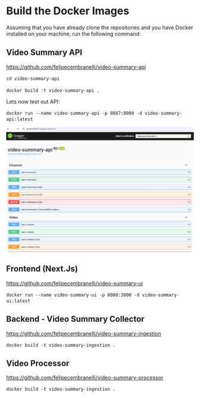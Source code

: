 # Build the Docker Images

Assuming that you have already clone the repositories and you have Docker installed on your machine, run the following command:

## Video Summary API

https://github.com/felipecembranelli/video-summary-api

```
cd video-summary-api

docker build -t video-summary-api .
```

Lets now test out API:

```
docker run --name video-summary-api -p 8087:8080 -d video-summary-api:latest
```

![alt text](../img/video-summary-api-swagger.JPG)

## Frontend (Next.Js)

https://github.com/felipecembranelli/video-summary-ui

```
docker run --name video-summary-ui -p 8088:3000 -d video-summary-ui:latest
```

## Backend - Video Summary Collector

https://github.com/felipecembranelli/video-summary-ingestion

```
docker build -t video-summary-ingestion .
```

## Video Processor

https://github.com/felipecembranelli/video-summary-processor

```
docker build -t video-summary-ingestion .
```